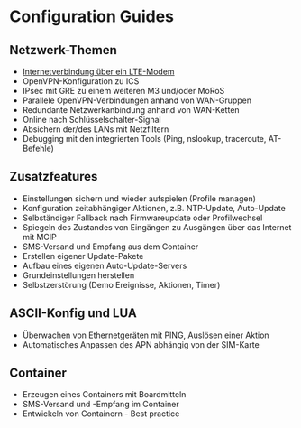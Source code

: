 # Configuration Guides

## Netzwerk-Themen
* [Internetverbindung über ein LTE-Modem](https://tp-doc.github.io/DocTestSandbox/internetvialte.html)
* OpenVPN-Konfiguration zu ICS
* IPsec mit GRE zu einem weiteren M3 und/oder MoRoS
* Parallele OpenVPN-Verbindungen anhand von WAN-Gruppen
* Redundante Netzwerkanbindung anhand von WAN-Ketten
* Online nach Schlüsselschalter-Signal
* Absichern der/des LANs mit Netzfiltern
* Debugging mit den integrierten Tools (Ping, nslookup, traceroute, AT-Befehle)

## Zusatzfeatures
* Einstellungen sichern und wieder aufspielen (Profile managen)
* Konfiguration zeitabhängiger Aktionen, z.B. NTP-Update, Auto-Update
* Selbständiger Fallback nach Firmwareupdate oder Profilwechsel
* Spiegeln des Zustandes von Eingängen zu Ausgängen über das Internet mit MCIP
* SMS-Versand und Empfang aus dem Container
* Erstellen eigener Update-Pakete
* Aufbau eines eigenen Auto-Update-Servers
* Grundeinstellungen herstellen
* Selbstzerstörung (Demo Ereignisse, Aktionen, Timer)

## ASCII-Konfig und LUA
* Überwachen von Ethernetgeräten mit PING, Auslösen einer Aktion
* Automatisches Anpassen des APN abhängig von der SIM-Karte

## Container
* Erzeugen eines Containers mit Boardmitteln
* SMS-Versand und -Empfang im Container
* Entwickeln von Containern - Best practice

